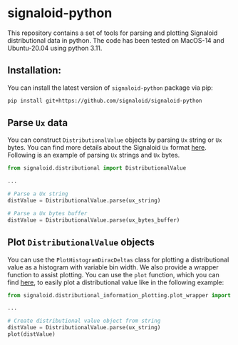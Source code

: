 # signaloid-python
This repository contains a set of tools for parsing and plotting Signaloid distributional data in python. The code has been tested on MacOS-14 and Ubuntu-20.04 using python 3.11.

## Installation:
You can install the latest version of `signaloid-python` package via pip:
```bash
pip install git+https://github.com/signaloid/signaloid-python
```

## Parse `Ux` data
You can construct `DistributionalValue` objects by parsing `Ux` string or `Ux` bytes. You can find more details about the Signaloid `Ux` format [here](https://docs.signaloid.io/docs/hardware-api/ux-data-format/). Following is an example of parsing `Ux` strings and `Ux` bytes.

```python
from signaloid.distributional import DistributionalValue

...

# Parse a Ux string
distValue = DistributionalValue.parse(ux_string)

# Parse a Ux bytes buffer
distValue = DistributionalValue.parse(ux_bytes_buffer)
```

## Plot `DistributionalValue` objects
You can use the `PlotHistogramDiracDeltas` class for plotting a distributional value as a histogram with variable bin width. We also provide a wrapper function to assist plotting. You can use the `plot` function, which you can find [here](./src/signaloid/distributional_information_plotting/plot_wrapper.py), to easily plot a distributional value like in the following example:

```python
from signaloid.distributional_information_plotting.plot_wrapper import plot

...

# Create distributional value object from string
distValue = DistributionalValue.parse(ux_string)
plot(distValue)
```

